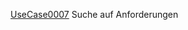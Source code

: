 [UseCase0007](https://github.com/DomainDrivenArchitecture/ddaRequirement/blob/master/de/requirements/UseCase0007.md)  Suche auf Anforderungen